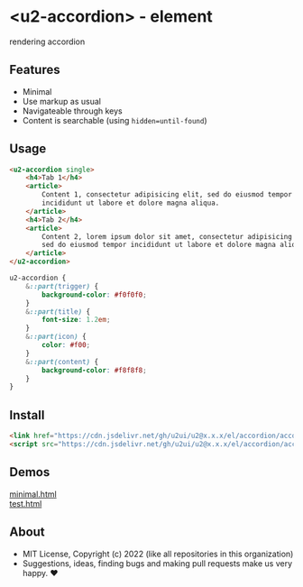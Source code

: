 # &lt;u2-accordion&gt; - element
rendering accordion

## Features

- Minimal
- Use markup as usual
- Navigateable through keys
- Content is searchable (using `hidden=until-found`)

## Usage

```html
<u2-accordion single>
    <h4>Tab 1</h4>
    <article>
        Content 1, consectetur adipisicing elit, sed do eiusmod tempor 
        incididunt ut labore et dolore magna aliqua.
    </article>
    <h4>Tab 2</h4>
    <article>
        Content 2, lorem ipsum dolor sit amet, consectetur adipisicing elit
        sed do eiusmod tempor incididunt ut labore et dolore magna aliqua.
    </article>
</u2-accordion>
```

```css
u2-accordion {
    &::part(trigger) {
        background-color: #f0f0f0;
    }
    &::part(title) {
        font-size: 1.2em;
    }
    &::part(icon) {
        color: #f00;
    }
    &::part(content) {
        background-color: #f8f8f8;
    }
}
```

## Install

```html
<link href="https://cdn.jsdelivr.net/gh/u2ui/u2@x.x.x/el/accordion/accordion.min.css" rel=stylesheet>
<script src="https://cdn.jsdelivr.net/gh/u2ui/u2@x.x.x/el/accordion/accordion.min.js" type=module async></script>
```

## Demos

[minimal.html](http://gcdn.li/u2ui/u2@main/el/accordion/tests/minimal.html)  
[test.html](http://gcdn.li/u2ui/u2@main/el/accordion/tests/test.html)  

## About

- MIT License, Copyright (c) 2022 <u2> (like all repositories in this organization) <br>
- Suggestions, ideas, finding bugs and making pull requests make us very happy. ♥

